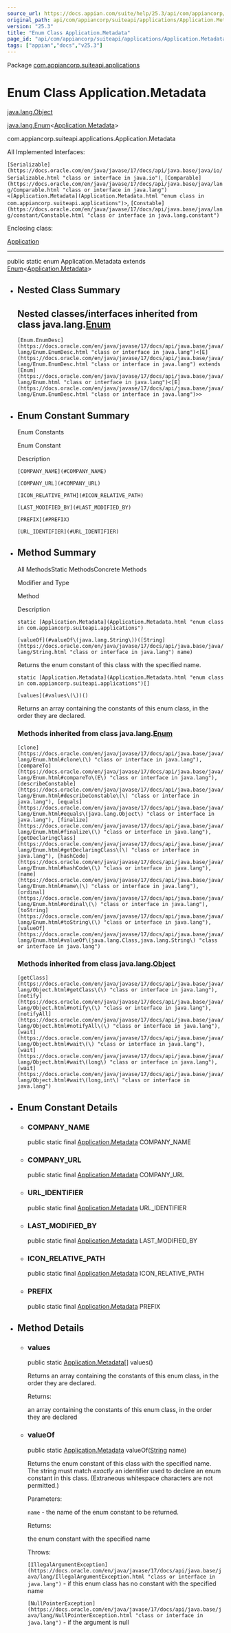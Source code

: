 ```yaml
---
source_url: https://docs.appian.com/suite/help/25.3/api/com/appiancorp/suiteapi/applications/Application.Metadata.html
original_path: api/com/appiancorp/suiteapi/applications/Application.Metadata.html
version: "25.3"
title: "Enum Class Application.Metadata"
page_id: "api/com/appiancorp/suiteapi/applications/Application.Metadata"
tags: ["appian","docs","v25.3"]
---
```



Package [com.appiancorp.suiteapi.applications](package-summary.html)

# Enum Class Application.Metadata

[java.lang.Object](https://docs.oracle.com/en/java/javase/17/docs/api/java.base/java/lang/Object.html "class or interface in java.lang")

[java.lang.Enum](https://docs.oracle.com/en/java/javase/17/docs/api/java.base/java/lang/Enum.html "class or interface in java.lang")<[Application.Metadata](Application.Metadata.html "enum class in com.appiancorp.suiteapi.applications")\>

com.appiancorp.suiteapi.applications.Application.Metadata

All Implemented Interfaces:

`[Serializable](https://docs.oracle.com/en/java/javase/17/docs/api/java.base/java/io/Serializable.html "class or interface in java.io")`, `[Comparable](https://docs.oracle.com/en/java/javase/17/docs/api/java.base/java/lang/Comparable.html "class or interface in java.lang")<[Application.Metadata](Application.Metadata.html "enum class in com.appiancorp.suiteapi.applications")>`, `[Constable](https://docs.oracle.com/en/java/javase/17/docs/api/java.base/java/lang/constant/Constable.html "class or interface in java.lang.constant")`

Enclosing class:

[Application](Application.html "class in com.appiancorp.suiteapi.applications")

* * *

public static enum Application.Metadata extends [Enum](https://docs.oracle.com/en/java/javase/17/docs/api/java.base/java/lang/Enum.html "class or interface in java.lang")<[Application.Metadata](Application.Metadata.html "enum class in com.appiancorp.suiteapi.applications")\>

-   ## Nested Class Summary

    ## Nested classes/interfaces inherited from class java.lang.[Enum](https://docs.oracle.com/en/java/javase/17/docs/api/java.base/java/lang/Enum.html "class or interface in java.lang")

    `[Enum.EnumDesc](https://docs.oracle.com/en/java/javase/17/docs/api/java.base/java/lang/Enum.EnumDesc.html "class or interface in java.lang")<[E](https://docs.oracle.com/en/java/javase/17/docs/api/java.base/java/lang/Enum.EnumDesc.html "class or interface in java.lang") extends [Enum](https://docs.oracle.com/en/java/javase/17/docs/api/java.base/java/lang/Enum.html "class or interface in java.lang")<[E](https://docs.oracle.com/en/java/javase/17/docs/api/java.base/java/lang/Enum.EnumDesc.html "class or interface in java.lang")>>`

-   ## Enum Constant Summary

    Enum Constants

    Enum Constant

    Description

    `[COMPANY_NAME](#COMPANY_NAME)`

    `[COMPANY_URL](#COMPANY_URL)`

    `[ICON_RELATIVE_PATH](#ICON_RELATIVE_PATH)`

    `[LAST_MODIFIED_BY](#LAST_MODIFIED_BY)`

    `[PREFIX](#PREFIX)`

    `[URL_IDENTIFIER](#URL_IDENTIFIER)`

-   ## Method Summary

    All MethodsStatic MethodsConcrete Methods

    Modifier and Type

    Method

    Description

    `static [Application.Metadata](Application.Metadata.html "enum class in com.appiancorp.suiteapi.applications")`

    `[valueOf](#valueOf\(java.lang.String\))([String](https://docs.oracle.com/en/java/javase/17/docs/api/java.base/java/lang/String.html "class or interface in java.lang") name)`

    Returns the enum constant of this class with the specified name.

    `static [Application.Metadata](Application.Metadata.html "enum class in com.appiancorp.suiteapi.applications")[]`

    `[values](#values\(\))()`

    Returns an array containing the constants of this enum class, in the order they are declared.

    ### Methods inherited from class java.lang.[Enum](https://docs.oracle.com/en/java/javase/17/docs/api/java.base/java/lang/Enum.html "class or interface in java.lang")

    `[clone](https://docs.oracle.com/en/java/javase/17/docs/api/java.base/java/lang/Enum.html#clone\(\) "class or interface in java.lang"), [compareTo](https://docs.oracle.com/en/java/javase/17/docs/api/java.base/java/lang/Enum.html#compareTo\(E\) "class or interface in java.lang"), [describeConstable](https://docs.oracle.com/en/java/javase/17/docs/api/java.base/java/lang/Enum.html#describeConstable\(\) "class or interface in java.lang"), [equals](https://docs.oracle.com/en/java/javase/17/docs/api/java.base/java/lang/Enum.html#equals\(java.lang.Object\) "class or interface in java.lang"), [finalize](https://docs.oracle.com/en/java/javase/17/docs/api/java.base/java/lang/Enum.html#finalize\(\) "class or interface in java.lang"), [getDeclaringClass](https://docs.oracle.com/en/java/javase/17/docs/api/java.base/java/lang/Enum.html#getDeclaringClass\(\) "class or interface in java.lang"), [hashCode](https://docs.oracle.com/en/java/javase/17/docs/api/java.base/java/lang/Enum.html#hashCode\(\) "class or interface in java.lang"), [name](https://docs.oracle.com/en/java/javase/17/docs/api/java.base/java/lang/Enum.html#name\(\) "class or interface in java.lang"), [ordinal](https://docs.oracle.com/en/java/javase/17/docs/api/java.base/java/lang/Enum.html#ordinal\(\) "class or interface in java.lang"), [toString](https://docs.oracle.com/en/java/javase/17/docs/api/java.base/java/lang/Enum.html#toString\(\) "class or interface in java.lang"), [valueOf](https://docs.oracle.com/en/java/javase/17/docs/api/java.base/java/lang/Enum.html#valueOf\(java.lang.Class,java.lang.String\) "class or interface in java.lang")`

    ### Methods inherited from class java.lang.[Object](https://docs.oracle.com/en/java/javase/17/docs/api/java.base/java/lang/Object.html "class or interface in java.lang")

    `[getClass](https://docs.oracle.com/en/java/javase/17/docs/api/java.base/java/lang/Object.html#getClass\(\) "class or interface in java.lang"), [notify](https://docs.oracle.com/en/java/javase/17/docs/api/java.base/java/lang/Object.html#notify\(\) "class or interface in java.lang"), [notifyAll](https://docs.oracle.com/en/java/javase/17/docs/api/java.base/java/lang/Object.html#notifyAll\(\) "class or interface in java.lang"), [wait](https://docs.oracle.com/en/java/javase/17/docs/api/java.base/java/lang/Object.html#wait\(\) "class or interface in java.lang"), [wait](https://docs.oracle.com/en/java/javase/17/docs/api/java.base/java/lang/Object.html#wait\(long\) "class or interface in java.lang"), [wait](https://docs.oracle.com/en/java/javase/17/docs/api/java.base/java/lang/Object.html#wait\(long,int\) "class or interface in java.lang")`

-   ## Enum Constant Details

    -   ### COMPANY\_NAME

        public static final [Application.Metadata](Application.Metadata.html "enum class in com.appiancorp.suiteapi.applications") COMPANY\_NAME

    -   ### COMPANY\_URL

        public static final [Application.Metadata](Application.Metadata.html "enum class in com.appiancorp.suiteapi.applications") COMPANY\_URL

    -   ### URL\_IDENTIFIER

        public static final [Application.Metadata](Application.Metadata.html "enum class in com.appiancorp.suiteapi.applications") URL\_IDENTIFIER

    -   ### LAST\_MODIFIED\_BY

        public static final [Application.Metadata](Application.Metadata.html "enum class in com.appiancorp.suiteapi.applications") LAST\_MODIFIED\_BY

    -   ### ICON\_RELATIVE\_PATH

        public static final [Application.Metadata](Application.Metadata.html "enum class in com.appiancorp.suiteapi.applications") ICON\_RELATIVE\_PATH

    -   ### PREFIX

        public static final [Application.Metadata](Application.Metadata.html "enum class in com.appiancorp.suiteapi.applications") PREFIX

-   ## Method Details

    -   ### values

        public static [Application.Metadata](Application.Metadata.html "enum class in com.appiancorp.suiteapi.applications")\[\] values()

        Returns an array containing the constants of this enum class, in the order they are declared.

        Returns:

        an array containing the constants of this enum class, in the order they are declared

    -   ### valueOf

        public static [Application.Metadata](Application.Metadata.html "enum class in com.appiancorp.suiteapi.applications") valueOf([String](https://docs.oracle.com/en/java/javase/17/docs/api/java.base/java/lang/String.html "class or interface in java.lang") name)

        Returns the enum constant of this class with the specified name. The string must match _exactly_ an identifier used to declare an enum constant in this class. (Extraneous whitespace characters are not permitted.)

        Parameters:

        `name` - the name of the enum constant to be returned.

        Returns:

        the enum constant with the specified name

        Throws:

        `[IllegalArgumentException](https://docs.oracle.com/en/java/javase/17/docs/api/java.base/java/lang/IllegalArgumentException.html "class or interface in java.lang")` - if this enum class has no constant with the specified name

        `[NullPointerException](https://docs.oracle.com/en/java/javase/17/docs/api/java.base/java/lang/NullPointerException.html "class or interface in java.lang")` - if the argument is null